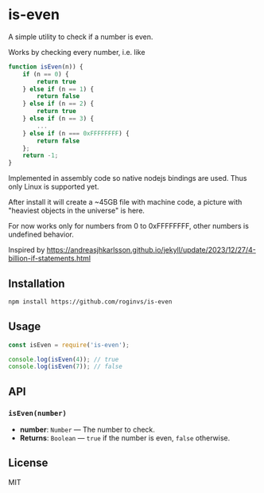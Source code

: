 # is-even

A simple utility to check if a number is even.

Works by checking every number, i.e. like 

```javascript
function isEven(n)) {
    if (n == 0) {
        return true
    } else if (n == 1) {
        return false
    } else if (n == 2) {
        return true
    } else if (n == 3) {
        ...
    } else if (n === 0xFFFFFFFF) {
        return false
    };
    return -1;
}
```

Implemented in assembly code so native nodejs bindings are used. Thus only Linux is supported yet.


After install it will create a ~45GB file with machine code, a picture with "heaviest objects in the universe" is here.

For now works only for numbers from 0 to 0xFFFFFFFF, other numbers is undefined behavior.

Inspired by https://andreasjhkarlsson.github.io/jekyll/update/2023/12/27/4-billion-if-statements.html


## Installation

```bash
npm install https://github.com/roginvs/is-even
```

## Usage

```js
const isEven = require('is-even');

console.log(isEven(4)); // true
console.log(isEven(7)); // false
```

## API

### `isEven(number)`

- **number**: `Number` — The number to check.
- **Returns**: `Boolean` — `true` if the number is even, `false` otherwise.


## License

MIT